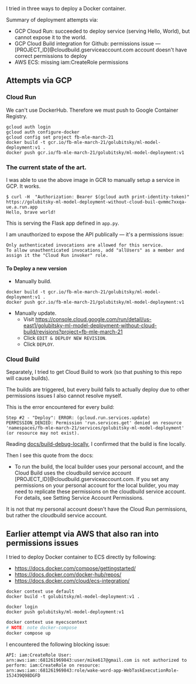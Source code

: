 I tried in three ways to deploy a Docker container.

Summary of deployment attempts via:

- GCP Cloud Run: succeeded to deploy service (serving Hello, World), but cannot expose it to the world.
- GCP Cloud Build integration for Github: permissions issue — [PROJECT_ID]@cloudbuild.gserviceaccount.com account doesn't have correct permissions to deploy
- AWS ECS: missing iam:CreateRole permissions

## Attempts via GCP

### Cloud Run

We can't use DockerHub. Therefore we must push to Google Container Registry.

```
gcloud auth login
gcloud auth configure-docker
gcloud config set project fb-mle-march-21
docker build -t gcr.io/fb-mle-march-21/golubitsky/ml-model-deployment:v1 .
docker push gcr.io/fb-mle-march-21/golubitsky/ml-model-deployment:v1
```

### The current state of the art.

I was able to use the above image in GCR to manually setup a service in GCP. It works.

```
$ curl -H  "Authorization: Bearer $(gcloud auth print-identity-token)" https://golubitsky-ml-model-deployment-without-cloud-buil-qvmmc7xxqa-ue.a.run.app
Hello, brave world!
```

This is serving the Flask app defined in `app.py`.

I am unauthorized to expose the API publically — it's a permissions issue:

```
Only authenticated invocations are allowed for this service.
To allow unauthenticated invocations, add "allUsers" as a member and assign it the "Cloud Run invoker" role.
```

#### To Deploy a new version

- Manually build.

```
docker build -t gcr.io/fb-mle-march-21/golubitsky/ml-model-deployment:v1 .
docker push gcr.io/fb-mle-march-21/golubitsky/ml-model-deployment:v1
```

- Manually update.
  - Visit https://console.cloud.google.com/run/detail/us-east1/golubitsky-ml-model-deployment-without-cloud-build/revisions?project=fb-mle-march-21
  - Click `EDIT & DEPLOY NEW REVISION`.
  - Click `DEPLOY`.

### Cloud Build

Separately, I tried to get Cloud Build to work (so that pushing to this repo will cause builds).

The builds are triggered, but every build fails to actually deploy due to other permissions issues I also cannot resolve myself.

This is the error encountered for every build:

```
Step #2 - "Deploy": ERROR: (gcloud.run.services.update) PERMISSION_DENIED: Permission 'run.services.get' denied on resource 'namespaces/fb-mle-march-21/services/golubitsky-ml-model-deployment' (or resource may not exist).
```

Reading [docs/build-debug-locally](https://cloud.google.com/build/docs/build-debug-locally), I confirmed that the build is fine locally.

Then I see this quote from the docs:

- To run the build, the local builder uses your personal account, and the Cloud Build uses the cloudbuild service account [PROJECT_ID]@cloudbuild.gserviceaccount.com. If you set any permissions on your personal account for the local builder, you may need to replicate these permissions on the cloudbuild service account. For details, see Setting Service Account Permissions.

It is not that my personal account doesn't have the Cloud Run permissions, but rather the cloudbuild service account.

## Earlier attempt via AWS that also ran into permissions issues

I tried to deploy Docker container to ECS directly by following:

- https://docs.docker.com/compose/gettingstarted/
- https://docs.docker.com/docker-hub/repos/
- https://docs.docker.com/cloud/ecs-integration/

```
docker context use default
docker build -t golubitsky/ml-model-deployment:v1 .
```

```
docker login
docker push golubitsky/ml-model-deployment:v1
```

```sh
docker context use myecscontext
# NOTE: note docker-compose
docker compose up
```

I encountered the following blocking issue:

```
API: iam:CreateRole User: arn:aws:iam::681261969843:user/mike617@gmail.com is not authorized to perform: iam:CreateRole on resource: arn:aws:iam::681261969843:role/wake-word-app-WebTaskExecutionRole-15J439Q98DGFD
```
